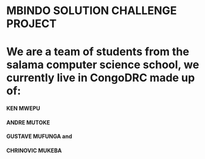 # MBINDO SOLUTION CHALLENGE PROJECT

 # We are a team of students from the salama computer science school, we currently live in CongoDRC made up of:

#### KEN MWEPU
#### ANDRE MUTOKE
#### GUSTAVE MUFUNGA and
#### CHRINOVIC MUKEBA